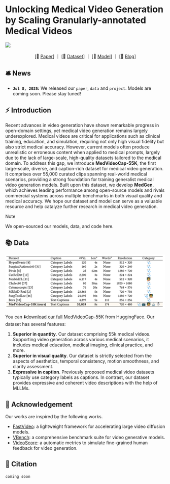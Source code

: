 # Unlocking Medical Video Generation by Scaling Granularly-annotated Medical Videos
![](https://i.imgur.com/waxVImv.png)

<p align="center">
[📃 <a href="https://arxiv.org/" target="_blank">Paper</a>] ｜ [🤗 <a href="https://huggingface.co/datasets/FreedomIntelligence/MedVideoCap-55K" target="_blank">Dataset</a>] ｜ [🤗 <a href="https://huggingface.co/FreedomIntelligence/MedGen" target="_blank">Model</a>] ｜ [🚀 <a href="https://huggingface.co/blog/wangrongsheng/medvideocap-55k" target="_blank">Blog</a>]
</p>

## 🛎️ News

* **`Jul 8, 2025`:** We released our `paper`, `data` and `project`. Models are coming soon. Please stay tuned!

## ⚡ Introduction

Recent advances in video generation have shown remarkable progress in open-domain settings, yet medical video generation remains largely underexplored. Medical videos are critical for applications such as clinical training, education, and simulation, requiring not only high visual fidelity but also strict medical accuracy. However, current models often produce unrealistic or erroneous content when applied to medical prompts, largely due to the lack of large-scale, high-quality datasets tailored to the medical domain. To address this gap, we introduce **MedVideoCap-55K**, the first large-scale, diverse, and caption-rich dataset for medical video generation. It comprises over 55,000 curated clips spanning real-world medical scenarios, providing a strong foundation for training generalist medical video generation models. Built upon this dataset, we develop **MedGen**, which achieves leading performance among open-source models and rivals commercial systems across multiple benchmarks in both visual quality and medical accuracy.
We hope our dataset and model can serve as a valuable resource and help catalyze further research in medical video generation.

> [!NOTE]
> We open-sourced our models, data, and code here.

## 📚 Data

<div align="center">
<img src="./assets/data.png" alt="MedVideoCap-55K">
</div>

You can [⬇️download our full MedVideoCap-55K](https://huggingface.co/datasets/FreedomIntelligence/MedVideoCap-55K) from HuggingFace. Our dataset has several features:

1. **Superior in quantity**. Our dataset comprising 55k medical videos. Supporting video generation across various medical scenarios, it includes medical education, medical imaging, clinical practice, and more. 
2. **Superior in visual quality**. Our dataset is strictly selected from the aspects of aesthetics, temporal consistency, motion smoothness, and clarity assessment. 
3. **Expressive in caption**. Previously proposed medical video datasets typically use category labels as captions. In contrast, our dataset provides expressive and coherent video descriptions with the help of MLLMs.

## 🤩 Acknowledgement

Our works are inspired by the following works.

- [FastVideo](https://github.com/hao-ai-lab/FastVideo): a lightweight framework for accelerating large video diffusion models.
- [VBench](https://github.com/Vchitect/VBench): a comprehensive benchmark suite for video generative models.
- [VideoScore](https://github.com/TIGER-AI-Lab/VideoScore): a automatic metrics to simulate fine-grained human feedback for video generation.

## 📖 Citation
```
coming soon
```
